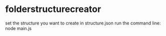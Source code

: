 # folderstructurecreator
set the structure you want to create in structure.json
run the command line: node main.js <structure-name> <file-name>
